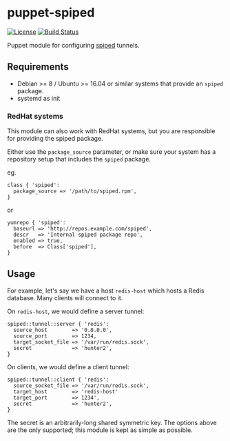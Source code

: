 puppet-spiped
========

[![License](https://img.shields.io/github/license/voxpupuli/puppet-spiped.svg)](https://github.com/voxpupuli/puppet-spiped/blob/master/LICENSE)
[![Build Status](https://travis-ci.org/voxpupuli/puppet-spiped.png?branch=master)](https://travis-ci.org/voxpupuli/puppet-spiped)

Puppet module for configuring [spiped][spiped] tunnels.

## Requirements

* Debian >= 8 / Ubuntu >= 16.04 or similar systems that provide an `spiped` package.
* systemd as init

### RedHat systems

This module can also work with RedHat systems, but you are responsible for providing the spiped package.

Either use the `package_source` parameter, or make sure your system has a repository setup that includes
the `spiped` package.

eg.

```puppet
class { 'spiped':
  package_source => '/path/to/spiped.rpm',
}
```

or

```puppet
yumrepo { 'spiped':
  baseurl => 'http://repos.example.com/spiped',
  descr   => 'Internal spiped package repo',
  enabled => true,
  before  => Class['spiped'],
}
```

## Usage

For example, let's say we have a host `redis-host` which hosts a Redis
database. Many clients will connect to it.

On `redis-host`, we would define a server tunnel:

```puppet
spiped::tunnel::server { 'redis':
  source_host        => '0.0.0.0',
  source_port        => 1234,
  target_socket_file => '/var/run/redis.sock',
  secret             => 'hunter2',
}
```

On clients, we would define a client tunnel:

```puppet
spiped::tunnel::client { 'redis':
  source_socket_file => '/var/run/redis.sock',
  target_host        => 'redis-host'
  target_port        => 1234',
  secret             => 'hunter2',
}
```

The secret is an arbitrarily-long shared symmetric key. The options above are
the only supported; this module is kept as simple as possible.

[spiped]: https://www.tarsnap.com/spiped.html
